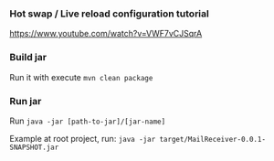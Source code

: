 ### Hot swap / Live reload configuration tutorial
https://www.youtube.com/watch?v=VWF7vCJSqrA

### Build jar
Run it with execute ```mvn clean package```

### Run jar
Run ```java -jar [path-to-jar]/[jar-name]```

Example at root project, run: ```java -jar target/MailReceiver-0.0.1-SNAPSHOT.jar```
